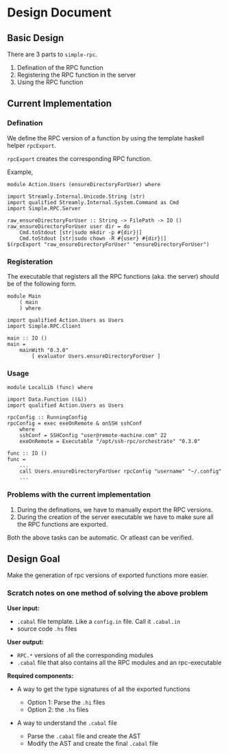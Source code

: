 # Design Document

## Basic Design

There are 3 parts to `simple-rpc`.

1. Defination of the RPC function
2. Registering the RPC function in the server
3. Using the RPC function


## Current Implementation

### Defination

We define the RPC version of a function by using the template haskell helper
`rpcExport`.

`rpcExport` creates the corresponding RPC function.

Example,
```
module Action.Users (ensureDirectoryForUser) where

import Streamly.Internal.Unicode.String (str)
import qualified Streamly.Internal.System.Command as Cmd
import Simple.RPC.Server

raw_ensureDirectoryForUser :: String -> FilePath -> IO ()
raw_ensureDirectoryForUser user dir = do
    Cmd.toStdout [str|sudo mkdir -p #{dir}|]
    Cmd.toStdout [str|sudo chown -R #{user} #{dir}|]
$(rpcExport "raw_ensureDirectoryForUser" "ensureDirectoryForUser")
```

### Registeration

The executable that registers all the RPC functions (aka. the server) should be
of the following form.

```
module Main
    ( main
    ) where

import qualified Action.Users as Users
import Simple.RPC.Client

main :: IO ()
main =
    mainWith "0.3.0"
        [ evaluator Users.ensureDirectoryForUser ]
```

### Usage

```
module LocalLib (func) where

import Data.Function ((&))
import qualified Action.Users as Users

rpcConfig :: RunningConfig
rpcConfig = exec exeOnRemote & onSSH sshConf
    where
    sshConf = SSHConfig "user@remote-machine.com" 22
    exeOnRemote = Executable "/opt/ssh-rpc/orchestrate" "0.3.0"

func :: IO ()
func =
    ...
    call Users.ensureDirectoryForUser rpcConfig "username" "~/.config"
    ...
```

### Problems with the current implementation

1. During the definations, we have to manually export the RPC versions.
2. During the creation of the server executable we have to make sure all the RPC
   functions are exported.

Both the above tasks can be automatic. Or atleast can be verified.

## Design Goal

Make the generation of rpc versions of exported functions more easier.

### Scratch notes on one method of solving the above problem

**User input:**

- `.cabal` file template. Like a `config.in` file. Call it `.cabal.in`
- source code `.hs` files

**User output:**

- `RPC.*` versions of all the corresponding modules
- `.cabal` file that also contains all the RPC modules and an rpc-executable

**Required components:**

- A way to get the type signatures of all the exported functions
  - Option 1: Parse the `.hi` files
  - Option 2: the `.hs` files

- A way to understand the `.cabal` file
  - Parse the `.cabal` file and create the AST
  - Modify the AST and create the final `.cabal` file
